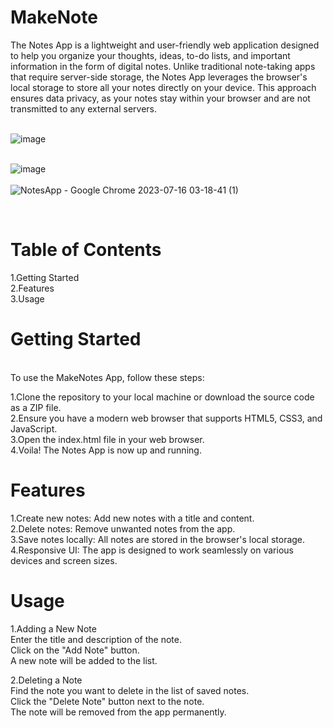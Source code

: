 # MakeNote


The Notes App is a lightweight and user-friendly web application designed to help you organize your thoughts, ideas, to-do lists, and important information in the form of digital notes. Unlike traditional note-taking apps that require server-side storage, the Notes App leverages the browser's local storage to store all your notes directly on your device. This approach ensures data privacy, as your notes stay within your browser and are not transmitted to any external servers.
<br><br>


![image](https://github.com/aditya-1404/MakeNote/assets/91134591/be38b612-cfb1-4520-ab62-4064e5cfb82f)
<br>
<br>

![image](https://github.com/aditya-1404/MakeNote/assets/91134591/39d44621-b360-4368-9d1c-2a3149877b1e)
<br>
<br>
![NotesApp - Google Chrome 2023-07-16 03-18-41 (1)](https://github.com/aditya-1404/MakeNote/assets/91134591/fc7c5a22-826a-41b9-959a-65b5b50a4373.gif)



  

  <br>


<h1>Table of Contents</h1>
1.Getting Started<br>
2.Features<br>
3.Usage<br>

<h1>Getting Started</h1><br>
To use the MakeNotes App, follow these steps:<br>

1.Clone the repository to your local machine or download the source code as a ZIP file.<br>
2.Ensure you have a modern web browser that supports HTML5, CSS3, and JavaScript.<br>
3.Open the index.html file in your web browser.<br>
4.Voila! The Notes App is now up and running.<br>


<h1>Features<br></h1>
1.Create new notes: Add new notes with a title and content.<br>
2.Delete notes: Remove unwanted notes from the app.<br>
3.Save notes locally: All notes are stored in the browser's local storage.<br>
4.Responsive UI: The app is designed to work seamlessly on various devices and screen sizes.<br>

<h1>Usage<br></h1>

1.Adding a New Note<br>
Enter the title and description of the note.<br>
Click on the "Add Note" button.<br>
A new note will be added to the list.<br>

2.Deleting a Note<br>
Find the note you want to delete in the list of saved notes.<br>
Click the "Delete Note" button next to the note.<br>
The note will be removed from the app permanently.<br>
